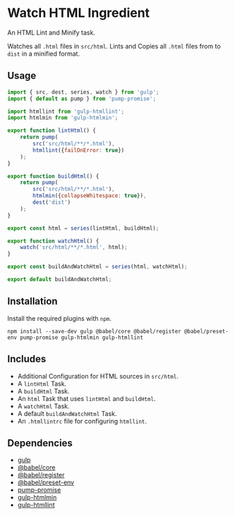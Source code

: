 Watch HTML Ingredient
================================================================================

An HTML Lint and Minify task.

Watches all `.html` files in `src/html`. 
Lints and Copies all `.html` files from  to `dist` in a minified format.

Usage
--------------------------------------------------------------------------------

```javascript
import { src, dest, series, watch } from 'gulp';
import { default as pump } from 'pump-promise';

import htmllint from 'gulp-htmllint';
import htmlmin from 'gulp-htmlmin';

export function lintHtml() {
	return pump(
		src('src/html/**/*.html'),
		htmllint({failOnError: true})
	);
}

export function buildHtml() {
	return pump(
		src('src/html/**/*.html'),
		htmlmin({collapseWhitespace: true}),
		dest('dist')
	);
}

export const html = series(lintHtml, buildHtml);

export function watchHtml() {
	watch('src/html/**/*.html', html);
}

export const buildAndWatchHtml = series(html, watchHtml);

export default buildAndWatchHtml;
```

Installation
--------------------------------------------------------------------------------

Install the required plugins with `npm`.

`npm install --save-dev gulp @babel/core @babel/register @babel/preset-env pump-promise gulp-htmlmin gulp-htmllint`

Includes
--------------------------------------------------------------------------------

- Additional Configuration for HTML sources in `src/html`.
- A `lintHtml` Task.
- A `buildHtml` Task.
- An `html` Task that uses `lintHtml` and `buildHtml`.
- A `watchHtml` Task.
- A default `buildAndWatchHtml` Task.
- An `.htmllintrc` file for configuring `htmllint`.

Dependencies
--------------------------------------------------------------------------------

- [gulp](https://www.npmjs.com/package/gulp)
- [@babel/core](https://www.npmjs.com/package/@babel/core)
- [@babel/register](https://www.npmjs.com/package/@babel/register)
- [@babel/preset-env](https://www.npmjs.com/package/@babel/preset-env)
- [pump-promise](https://www.npmjs.com/package/pump-promise)
- [gulp-htmlmin](https://www.npmjs.com/package/gulp-htmlmin)
- [gulp-htmllint](https://www.npmjs.com/package/gulp-htmllint)

